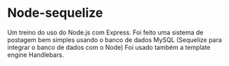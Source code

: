 # Node-sequelize
Um treino do uso do Node.js com Express.
Foi feito uma sistema de postagem bem simples usando o banco de dados MySQL (Sequelize para integrar o banco de dados com o Node)
Foi usado também a template engine Handlebars.
